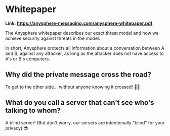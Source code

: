 # Whitepaper

**Link: https://anysphere-messaging.com/anysphere-whitepaper.pdf**

The Anysphere whitepaper describes our exact threat model and how we achieve security against threats in the model.

In short, Anysphere protects all information about a conversation between A and B, against any attacker, as long as the attacker does not have access to A's or B's computers.

## Why did the private message cross the road? 

To get to the other side... without anyone knowing it crossed! 🕵️‍♂️

## What do you call a server that can't see who's talking to whom?

A blind server! (But don't worry, our servers are intentionally "blind" for your privacy) 😎

